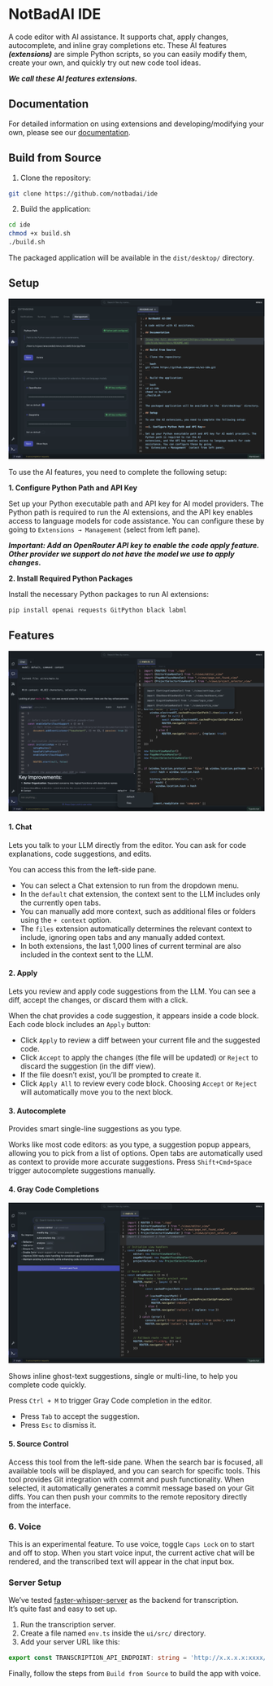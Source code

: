 # NotBadAI IDE

A code editor with AI assistance. It supports chat, apply changes, autocomplete, and inline gray completions etc. These AI
features ***(extensions)*** are simple Python scripts, so you can easily modify them, create your own, and quickly try out new code tool
ideas.

***We call these AI features extensions.***

## Documentation

For detailed information on using extensions and developing/modifying your own, please see our [documentation](https://github.com/geov-ai/ai-ide/blob/main/docs/README.md).

## Build from Source

1. Clone the repository:

```bash
git clone https://github.com/notbadai/ide
```

2. Build the application:

```bash
cd ide
chmod +x build.sh
./build.sh
```

The packaged application will be available in the `dist/desktop/` directory.

## Setup

<img src="https://github.com/notbadai/ide/blob/main/docs/images/image.001.png" alt=""/>

To use the AI features, you need to complete the following setup:

**1. Configure Python Path and API Key**

Set up your Python executable path and API key for AI model providers. The Python path is required to run the AI
extensions, and the API key enables access to language models for code assistance. You can configure these by going
to `Extensions → Management` (select from left pane).

***Important: Add an OpenRouter API key to enable the code apply feature. Other provider we support do not have the model we use to apply changes.***

**2. Install Required Python Packages**

Install the necessary Python packages to run AI extensions:

```bash
pip install openai requests GitPython black labml
```

## Features

<img src="https://github.com/notbadai/ide/blob/main/docs/images/image.003.png" alt=""/>

#### 1. Chat

Lets you talk to your LLM directly from the editor. You can ask for code
explanations, code suggestions, and edits.

You can access this from the left-side pane.

- You can select a Chat extension to run from the dropdown menu.
- In the `default` chat extension, the context sent to the LLM includes only the currently open tabs.
- You can manually add more context, such as additional files or folders using the `+ context` option.
- The `files` extension automatically determines the relevant context to include, ignoring open tabs and any manually
  added context.
- In both extensions, the last 1,000 lines of current terminal are also included in the context sent to the LLM.

#### 2. Apply

Lets you review and apply code suggestions from the LLM. You can see a diff, accept the changes, or discard them with a
click.

When the chat provides a code suggestion, it appears inside a code block.
Each code block includes an `Apply` button:

- Click `Apply` to review a diff between your current file and the suggested code.
- Click `Accept` to apply the changes (the file will be updated) or `Reject` to discard the suggestion (in the diff
  view).
- If the file doesn’t exist, you’ll be prompted to create it.
- Click `Apply All` to review every code block. Choosing `Accept` or `Reject` will automatically move you to the next
  block.

#### 3. Autocomplete

Provides smart single-line suggestions as you type.

Works like most code editors: as you type, a suggestion popup appears, allowing you to pick from a list of
options. Open tabs are automatically used as context to provide more accurate suggestions. Press `Shift+Cmd+Space`
trigger autocomplete suggestions manually.

#### 4. Gray Code Completions

<img src="https://github.com/notbadai/ide/blob/main/docs/images/image.002.png" alt=""/>

Shows inline ghost-text suggestions, single or multi-line, to help you complete code quickly.

Press `Ctrl + M` to trigger Gray Code completion in the editor.

- Press `Tab` to accept the suggestion.
- Press `Esc` to dismiss it.

#### 5. Source Control

Access this tool from the left-side pane. When the search bar is focused, all available tools will be displayed, and you
can search for specific tools.
This tool provides Git integration with commit and push functionality. When selected, it automatically generates a
commit message based on your Git diffs. You can then push your commits to the remote repository directly from the
interface.

### 6. Voice

This is an experimental feature. To use voice, toggle `Caps Lock` on to start and off to stop.
When you start voice input, the current active chat will be rendered, and the transcribed text will appear in the chat
input box.

### Server Setup

We’ve tested [faster-whisper-server](https://github.com/etalab-ia/faster-whisper-server/tree/master) as the backend for
transcription.  
It’s quite fast and easy to set up.

1. Run the transcription server.
2. Create a file named `env.ts` inside the `ui/src/` directory.
3. Add your server URL like this:

```typescript
export const TRANSCRIPTION_API_ENDPOINT: string = 'http://x.x.x.x:xxxx/v1/audio/transcriptions'
```

Finally, follow the steps from `Build from Source` to build the app with voice.